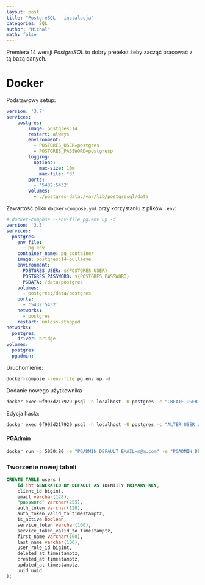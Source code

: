 ```yaml
---
layout: post
title: "PostgreSQL - instalacja"
categories: SQL
author: "Michał"
math: false
---
```



Premiera 14 wersji *PostgreSQL* to dobry pretekst żeby zacząć pracować z tą bazą danych.


# Docker

Podstawowy setup:

```yaml
version: '3.7'
services:
    postgres:
        image: postgres:14
        restart: always
        environment:
          - POSTGRES_USER=postgres
          - POSTGRES_PASSWORD=postgresp
        logging:
          options:
            max-size: 10m
            max-file: "3"
        ports:
          - '5432:5432'
        volumes:
          - ./postgres-data:/var/lib/postgresql/data

```



Zawartość pliku `docker-compose.yml` przy korzystaniu z plików `.env`:

```yaml
# docker-compose --env-file pg.env up -d
version: '3.5'
services:
  postgres:
    env_file:
      - pg.env
    container_name: pg_container
    image: postgres:14-bullseye
    environment:
      POSTGRES_USER: ${POSTGRES_USER}
      POSTGRES_PASSWORD: ${POSTGRES_PASSWORD}
      PGDATA: /data/postgres
    volumes:
      - postgres:/data/postgres
    ports:
      - '5432:5432'
    networks:
      - postgres
    restart: unless-stopped
networks:
  postgres:
    driver: bridge
volumes:
  postgres:
  pgadmin:
```

Uruchomienie: 
```bash
docker-compose --env-file pg.env up -d
```

Dodanie nowego użytkownika

```bash
docker exec 0f993d217929 psql -h localhost -U postgres -c "CREATE USER postgres2 WITH PASSWORD 'postgres2';"
```

Edycja hasła:

```bash
docker exec 0f993d217929 psql -h localhost -U postgres -c "ALTER USER postgres WITH PASSWORD 'postgres';"
```



#### PGAdmin

```bash
docker run -p 5050:80 -e "PGADMIN_DEFAULT_EMAIL=m@m.com" -e "PGADMIN_DEFAULT_PASSWORD=1234" -d  dpage/pgadmin4
```



### Tworzenie nowej tabeli

```sql
CREATE TABLE users (
    id int GENERATED BY DEFAULT AS IDENTITY PRIMARY KEY,
    client_id bigint,
    email varchar(128),
    "password" varchar(255),
    auth_token varchar(128),
    auth_token_valid_to timestamptz,
    is_active boolean,
    service_token varchar(100),
    service_token_valid_to timestamptz,
    first_name varchar(100),
    last_name varchar(100),
    user_role_id bigint,
    deleted_at timestamptz,
    created_at timestamptz,
    updated_at timestamptz,
    uuid uuid
);
```



